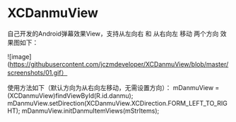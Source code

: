 # XCDanmuView
自己开发的Android弹幕效果View，支持从左向右 和 从右向左 移动 两个方向
效果图如下：

![image](https://githubusercontent.com/jczmdeveloper/XCDanmuView/blob/master/screenshots/01.gif）

使用方法如下（默认方向为从右向左移动，无需设置方向）：
mDanmuView = (XCDanmuView)findViewById(R.id.danmu);
mDanmuView.setDirection(XCDanmuView.XCDirection.FORM_LEFT_TO_RIGHT);
mDanmuView.initDanmuItemViews(mStrItems);
